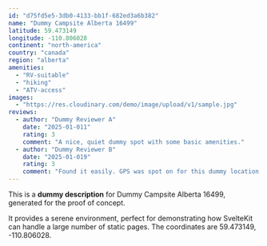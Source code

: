 ```yaml
---
id: "d75fd5e5-3db0-4133-bb1f-682ed3a6b382"
name: "Dummy Campsite Alberta 16499"
latitude: 59.473149
longitude: -110.806028
continent: "north-america"
country: "canada"
region: "alberta"
amenities:
  - "RV-suitable"
  - "hiking"
  - "ATV-access"
images:
  - "https://res.cloudinary.com/demo/image/upload/v1/sample.jpg"
reviews:
  - author: "Dummy Reviewer A"
    date: "2025-01-011"
    rating: 3
    comment: "A nice, quiet dummy spot with some basic amenities."
  - author: "Dummy Reviewer B"
    date: "2025-01-019"
    rating: 3
    comment: "Found it easily. GPS was spot on for this dummy location."
---
```


This is a **dummy description** for Dummy Campsite Alberta 16499, generated for the proof of concept.

It provides a serene environment, perfect for demonstrating how SvelteKit can handle a large number of static pages. The coordinates are 59.473149, -110.806028.
